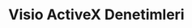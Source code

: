﻿---
title: Visio ActiveX Denetimleri
type: docs
weight: 250
url: /tr/java/visio-activex-controls/
---
